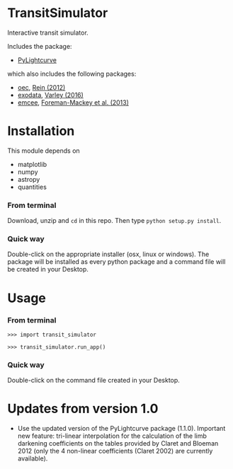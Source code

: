 # TransitSimulator

Interactive transit simulator.


Includes the package:

* [PyLightcurve](https://github.com/ucl-exoplanets/pylightcurve)

which also includes the following packages:

* [oec](https://github.com/OpenExoplanetCatalogue/open_exoplanet_catalogue), [Rein (2012)](https://arxiv.org/abs/1211.7121)
* [exodata](https://github.com/ryanvarley/ExoData), [Varley (2016)](http://www.sciencedirect.com/science/article/pii/S0010465516301254)
* [emcee](https://github.com/dfm/emcee), [Foreman-Mackey et al. (2013)](http://iopscience.iop.org/article/10.1086/670067)


# Installation

This module depends on

* matplotlib
* numpy
* astropy
* quantities

### From terminal
Download, unzip and `cd` in this repo. Then type `python setup.py install`.

### Quick way
Double-click on the appropriate installer (osx, linux or windows).
The package will be installed as every python package and a command file will 
be created in your Desktop.

# Usage

### From terminal
	>>> import transit_simulator
	
	>>> transit_simulator.run_app()

### Quick way
Double-click on the command file created in your Desktop.


# Updates from version 1.0

* Use the updated version of the PyLightcurve package (1.1.0). Important new feature: tri-linear interpolation for the 
calculation of the limb darkening coefficients on the tables provided by Claret and Bloeman 2012 (only the 4 non-linear 
coefficients (Claret 2002) are currently available).